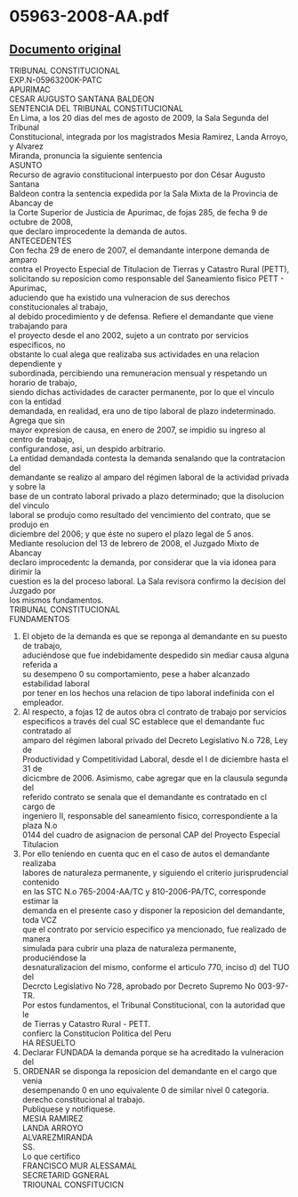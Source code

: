 
05963-2008-AA.pdf
=================
  
[Documento original](https://tc.gob.pe/jurisprudencia/2009/05963-2008-AA.pdf)  
---  
TRIBUNAL CONSTITUCIONAL  
EXP.N-05963200K-PATC  
APURIMAC  
CESAR AUGUSTO SANTANA BALDEON  
SENTENCIA DEL TRIBUNAL CONSTITUCIONAL  
En Lima, a los 20 dias del mes de agosto de 2009, la Sala Segunda del Tribunal  
Constitucional, integrada por los magistrados Mesia Ramirez, Landa Arroyo, y Alvarez  
Miranda, pronuncia la siguiente sentencia  
ASUNTO  
Recurso de agravio constitucional interpuesto por don César Augusto Santana  
Baldeon contra la sentencia expedida por la Sala Mixta de la Provincia de Abancay de  
la Corte Superior de Justicia de Apurimac, de fojas 285, de fecha 9 de octubre de 2008,  
que declaro improcedente la demanda de autos.  
ANTECEDENTES  
Con fecha 29 de enero de 2007, el demandante interpone demanda de amparo  
contra el Proyecto Especial de Titulacion de Tierras y Catastro Rural (PETT),  
solicitando su reposicion como responsable del Saneamiento fisico PETT - Apurimac,  
aduciendo que ha existido una vulneracion de sus derechos constitucionales al trabajo,  
al debido procedimiento y de defensa. Refiere el demandante que viene trabajando para  
el proyecto desde el ano 2002, sujeto a un contrato por servicios especificos, no  
obstante lo cual alega que realizaba sus actividades en una relacion dependiente y  
subordinada, percibiendo una remuneracion mensual y respetando un horario de trabajo,  
siendo dichas actividades de caracter permanente, por lo que el vinculo con la entidad  
demandada, en realidad, era uno de tipo laboral de plazo indeterminado. Agrega que sin  
mayor expresion de causa, en enero de 2007, se impidio su ingreso al centro de trabajo,  
configurandose, asi, un despido arbitrario.  
La entidad demandada contesta la demanda senalando que la contratacion del  
demandante se realizo al amparo del régimen laboral de la actividad privada y sobre la  
base de un contrato laboral privado a plazo determinado; que la disolucion del vinculo  
laboral se produjo como resultado del vencimiento del contrato, que se produjo en  
diciembre del 2006; y que éste no supero el plazo legal de 5 anos.  
Mediante resolucion del 13 de lebrero de 2008, el Juzgado Mixto de Abancay  
declaro improcedentc la demanda, por considerar que la via idonea para dirimir la  
cuestion es la del proceso laboral. La Sala revisora confirmo la decision del Juzgado por  
los mismos fundamentos.  
TRIBUNAL CONSTITUCIONAL  
FUNDAMENTOS  
1. El objeto de la demanda es que se reponga al demandante en su puesto de trabajo,  
aduciéndose que fue indebidamente despedido sin mediar causa alguna referida a  
su desempeno 0 su comportamiento, pese a haber alcanzado estabilidad laboral  
por tener en los hechos una relacion de tipo laboral indefinida con el empleador.  
2. Al respecto, a fojas 12 de autos obra cl contrato de trabajo por servicios  
especificos a través del cual SC establece que el demandante fuc contratado al  
amparo del régimen laboral privado del Decreto Legislativo N.o 728, Ley de  
Productividad y Competitividad Laboral, desde el I de diciembre hasta el 31 de  
dicicmbre de 2006. Asimismo, cabe agregar que en la clausula segunda del  
referido contrato se senala que el demandante es contratado en cl cargo de  
ingeniero II, responsable del saneamiento fisico, correspondiente a la plaza N.o  
0144 del cuadro de asignacion de personal CAP del Proyecto Especial Titulacion  
3. Por ello teniendo en cuenta quc en el caso de autos el demandante realizaba  
labores de naturaleza permanente, y siguiendo el criterio jurisprudencial contenido  
en las STC N.o 765-2004-AA/TC y 810-2006-PA/TC, corresponde estimar la  
demanda en el presente caso y disponer la reposicion del demandante, toda VCZ  
que el contrato por servicio especifico ya mencionado, fue realizado de manera  
simulada para cubrir una plaza de naturaleza permanente, produciéndose la  
desnaturalizacion del mismo, conforme el articulo 770, inciso d) del TUO del  
Decrcto Legislativo No 728, aprobado por Decreto Supremo No 003-97-TR.  
Por estos fundamentos, el Tribunal Constitucional, con la autoridad que le  
de Tierras y Catastro Rural - PETT.  
confierc la Constitucion Politica del Peru  
HA RESUELTO  
1. Declarar FUNDADA la demanda porque se ha acreditado la vulneracion del  
2. ORDENAR se disponga la reposicion del demandante en el cargo que venia  
desempenando 0 en uno equivalente 0 de similar nivel 0 categoria.  
derecho constitucional al trabajo.  
Publiquese y notifiquese.  
MESIA RAMIREZ  
LANDA ARROYO  
ALVAREZMIRANDA  
SS.  
Lo que certifico  
FRANCISCO MUR ALESSAMAL  
SECRETARID GGNERAL  
TRIOUNAL CONSFITUCICN